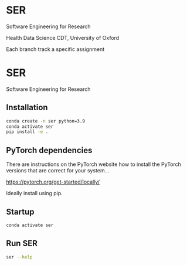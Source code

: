 # SER
Software Engineering for Research

Health Data Science CDT, University of Oxford

Each branch track a specific assignment

# SER
Software Engineering for Research

## Installation
```bash
conda create -n ser python=3.9
conda activate ser
pip install -e .
```

## PyTorch dependencies

There are instructions on the PyTorch website how to install the PyTorch versions that are correct for your system...

https://pytorch.org/get-started/locally/

Ideally install using pip.

## Startup
```bash
conda activate ser
``` 

## Run SER
```bash
ser --help
``` 

